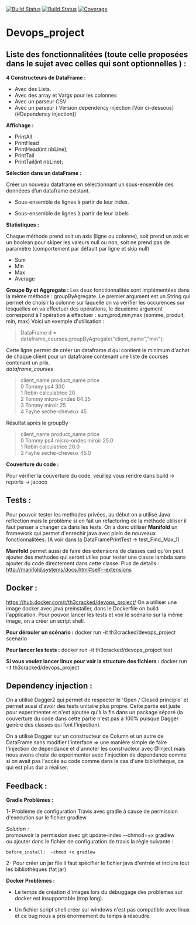 [![Build Status](https://travis-ci.com/Th3CracKed/Devops_project.svg?token=Ua5Bde4zpdwh2oEzqAWq&branch=master)](https://travis-ci.com/Th3CracKed/Devops_project)
[![Build Status](	https://img.shields.io/github/license/:user/:repo.svg)](https://github.com/Th3CracKed/Devops_project/blob/master/LICENSE.txt)
[![Coverage](https://codecov.io/gh/Th3CracKed/Devops_project/branch/master/graph/badge.svg)](https://codecov.io/gh/Th3CracKed/Devops_project)
# Devops_project

## Liste des fonctionnalitées (toute celle proposées dans le sujet avec celles qui sont optionnelles ) :

**4 Constructeurs de DataFrame :**
- Avec des Lists. 
- Avec des array et Vargs pour les colonnes
- Avec un parseur CSV
- Avec un parseur ( Version dependency injection [Voir ci-dessous](#Dependency injection))

**Affichage :**
- PrintAll
- PrintHead
- PrintHead(int nbLine);
- PrintTail
- PrintTail(int nbLine);

**Sélection dans un dataFrame :**

Créer un nouveau dataframe en sélectionnant un sous-ensemble des donnéees d’un dataframe existant.

- Sous-ensemble de lignes à partir de leur index.

- Sous-ensemble de lignes à partir de leur labels

**Statistiques :**

Chaque méthode prend soit un axis (ligne ou colonne), soit prend un axis et un boolean pour skiper les valeurs null ou non, soit ne prend pas de paramètre (comportement par défault par ligne et skip null)
 - Sum
 - Min
 - Max
 - Average

**Groupe By et Aggregate :**
Les deux fonctionnalités sont implémentées dans la même méthode : groupByAgregate.
Le premier argument est un String qui permet de choisir la colonne sur laquelle on va vérifier les occurences sur lesquelles on va effectuer des opérations, le deuxième argument correspond à l'opération à effectuer : sum,prod,min,max (somme, produit, min, max)
Voici un exemple d'utilisation :
> DataFrame d = dataframe_courses.groupByAgregate("client_name","min");

Cette ligne permet de créer un dataframe d qui contient le minimum d'achat de chaque client pour un dataframe contenant une liste de courses contenant un prix. <br>
*dataframe_courses*
>  client_name   product_name  price <br>
0       Tommy           ps4   300 <br>
1       Robin  calculatrice    20 <br>
2       Tommy   micro-ondes 64.25 <br>
3       Tommy        miroir    25 <br>
4       Fayhe seche-cheveux    45 <br>

Résultat après le groupBy

>  client_name      product_name      price <br>
0       Tommy  ps4 micro-ondes miroir  25.0 <br> 
1       Robin            calculatrice  20.0 <br>
2       Fayhe           seche-cheveux  45.0 


**Couverture du code :**

Pour vérifier la couverture du code, veuillez vous rendre dans build -> reports -> jacoco 

## Tests :

Pour pouvoir tester les methodes privées, au début on a utilisé Java reflection mais le problème si on fait un refactoring de la méthode utiliser il faut penser a changer ca dans les tests.
On a donc utiliser **Manifold** un framework qui permet d'enrechir java avec plein de nouveaux fonctionnalitées.
(A voir dans la DataFramePrintTest -> test_Find_Max_1)

**Manifold** permet aussi de faire des extensions de classes cad qu'on peut ajouter des methodes qui seront utiles pour tester une classe lambda sans ajouter du code directement dans cette classe.
Plus de details : http://manifold.systems/docs.html#self--extensions
 
 ## Docker :
 
 https://hub.docker.com/r/th3cracked/devops_project/
On a utiliser une image docker avec java preinstaller, dans le Dockerfile on build l'application.
Pour pouvoir lancer les tests et voir le scénario sur la même image, on a créer un script shell.

**Pour dérouler un scénario :**
docker run -it th3cracked/devops_project scenario

**Pour lancer les tests :**
docker run -it th3cracked/devops_project test

**Si vous voulez lancer linux pour voir la structure des fichiers :** docker run -it th3cracked/devops_project 
  
## Dependency injection :
 
 On a utilisé Dagger2 qui permet de respecter le 'Open / Closed principle' et permet aussi d'avoir des tests unitaire plus propre.
 Cette partie est juste pour experimenter et n'est ajoutée qu'à la fin dans un package séparé (la couverture du code dans cette partie n'est pas à 100% puisque Dagger genère des classes qui font l'injection).
 
 On a utilisé Dagger sur un constructeur de Column et un autre de DataFrame sans modifier l'interface => une manière simple de faire l'injection de dépendance et d'annoter les constructeur avec @Inject mais nous avons choisi de experimenter avec l'injection de dépendance comme si on avait pas l'accès au code comme dans le cas d'une bibliothèque, ce qui est plus dur a réaliser.
 
 
 ## Feedback :
    
 **Gradle Problèmes :**
   
 1- Problème de configuration Travis avec gradle à cause de permission d'execution sur le fichier gradlew   
 
 *Solution :*  
 promouvoir la permission avec git update-index --chmod=+x gradlew  
 ou  ajouter dans le fichier de configuration de travis la règle suivante :

`before_install: 
 -chmod +x gradlew`
  
  2- Pour créer un jar file il faut spécifier le fichier java d'entrée et inclure tout les bibliothèques (fat jar)
  
  **Docker Problèmes :**
   
  - Le temps de création d'images lors du débuggage des problèmes sur docker est insupportable (trop long).
   
  - Un fichier script shell créer sur windows n'est pas compatible avec linux et ce bug nous a pris énormement du temps à résoudre. 
